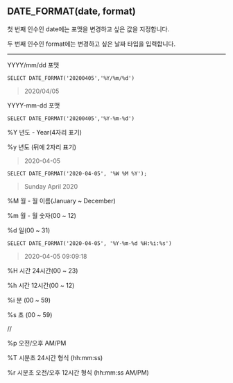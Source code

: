 
## DATE_FORMAT(date, format)

첫 번째 인수인 date에는 포맷을 변경하고 싶은 값을 지정합니다.

두 번째 인수인 format에는 변경하고 싶은 날짜 타입을 입력합니다.

--------

YYYY/mm/dd 포맷
    
    SELECT DATE_FORMAT('20200405','%Y/%m/%d')

> 2020/04/05


YYYY-mm-dd 포맷

    SELECT DATE_FORMAT('20200405','%Y-%m-%d')


%Y	년도 - Year(4자리 표기)

%y	년도 (뒤에 2자리 표기)


> 2020-04-05


    SELECT DATE_FORMAT('2020-04-05', '%W %M %Y');

> Sunday April 2020


%M	월 - 월 이름(January ~ December)

%m	월 - 월 숫자(00 ~ 12)

%d	일(00 ~ 31)



    SELECT DATE_FORMAT('2020-04-05', '%Y-%m-%d %H:%i:%s')

> 2020-04-05 09:09:18


%H	시간 24시간(00 ~ 23)

%h	시간 12시간(00 ~ 12)

%i	분 (00 ~ 59)

%s	초 (00 ~ 59)

//

%p	오전/오후	AM/PM

%T	시분초	24시간 형식 (hh:mm:ss)

%r	시분초 오전/오후	12시간 형식 (hh:mm:ss AM/PM)

